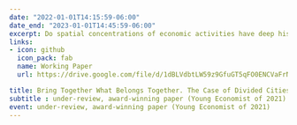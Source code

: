 ```yaml
---
date: "2022-01-01T14:15:59-06:00"
date_end: "2023-01-01T14:45:59-06:00"
excerpt: Do spatial concentrations of economic activities have deep historical roots in Europe? This paper explores a unique quasi-natural experiment of opening borders within cities that were historically a single urban entity and were divided due to border shifts following major historical conflicts. After inter-city borders were opened, I find that local economic activities, measured by remotely sensed nightlight, became more concentrated close to the pre-division city centers. This raises an important question, what type of border opening is more important in spurring agglomeration, the free movement of goods or of people? When looking into potential mechanisms behind the impact, using national business register databases, I find that proximity to former historical centers is more prominent, particularly after allowance of the free movement of people as a part of the Schengen agreement in 2008, whereas gaining broader market access following the 2004 EU enlargement is less important. I account for two main channels. First, I show that firms in the consumption sectors are more exposed to the free movement of people and are more likely to start operating closer to historical city centers than are firms in the production sectors, which are less affected by local market potentials. Second, I show that cities in which cultural and language differences are not barriers to cross-border cooperation are more influenced by the free movement of people than cities where these barriers still exist. Hence, spatial agglomerations near pre-division city centers are more apparent in almost borderless cities.
links:
- icon: github
  icon_pack: fab
  name: Working Paper
  url: https://drive.google.com/file/d/1dBLVdbtLW59z9GfuGT5qFO0ENCVaFrNs/view?usp=sharing

title: Bring Together What Belongs Together. The Case of Divided Cities in Europe
subtitle : under-review, award-winning paper (Young Economist of 2021)
event: under-review, award-winning paper (Young Economist of 2021)
---
```

